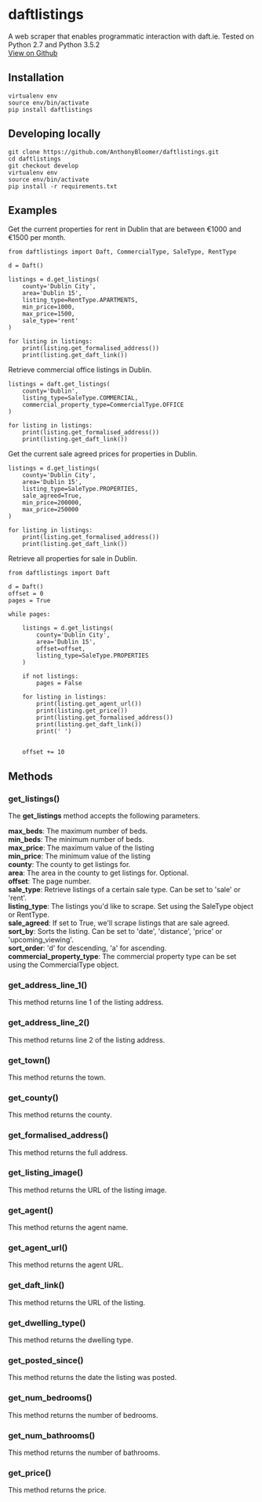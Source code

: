 # daftlistings

A web scraper that enables programmatic interaction with daft.ie. Tested on Python 2.7 and Python 3.5.2  
[View on Github](https://github.com/AnthonyBloomer/daftlistings)

## Installation
    virtualenv env
    source env/bin/activate
    pip install daftlistings

## Developing locally
    
    git clone https://github.com/AnthonyBloomer/daftlistings.git
    cd daftlistings
    git checkout develop
    virtualenv env
    source env/bin/activate
    pip install -r requirements.txt

## Examples

Get the current properties for rent in Dublin that are between €1000 and €1500 per month.


	from daftlistings import Daft, CommercialType, SaleType, RentType

	d = Daft()

	listings = d.get_listings(
    	county='Dublin City',
    	area='Dublin 15',
    	listing_type=RentType.APARTMENTS,
    	min_price=1000,
    	max_price=1500,
    	sale_type='rent'
	)

	for listing in listings:
    	print(listing.get_formalised_address())
    	print(listing.get_daft_link())

Retrieve commercial office listings in Dublin.

    listings = daft.get_listings(
        county='Dublin',
        listing_type=SaleType.COMMERCIAL,
        commercial_property_type=CommercialType.OFFICE
    )

    for listing in listings:
        print(listing.get_formalised_address())
        print(listing.get_daft_link())
        
Get the current sale agreed prices for properties in Dublin.

	listings = d.get_listings(
    	county='Dublin City',
    	area='Dublin 15',
    	listing_type=SaleType.PROPERTIES,
    	sale_agreed=True,
    	min_price=200000,
    	max_price=250000
	)

	for listing in listings:
    	print(listing.get_formalised_address())
    	print(listing.get_daft_link())

Retrieve all properties for sale in Dublin.


	from daftlistings import Daft

	d = Daft()
	offset = 0
	pages = True

	while pages:

    	listings = d.get_listings(
        	county='Dublin City',
        	area='Dublin 15',
        	offset=offset,
        	listing_type=SaleType.PROPERTIES
    	)

    	if not listings:
        	pages = False

    	for listing in listings:
        	print(listing.get_agent_url())
        	print(listing.get_price())
        	print(listing.get_formalised_address())
        	print(listing.get_daft_link())
        	print(' ')


    	offset += 10


##  Methods

###  get_listings()

The **get_listings** method accepts the following parameters.

**max_beds**: The maximum number of beds.  
**min_beds**: The minimum number of beds.  
**max_price**: The maximum value of the listing  
**min_price**: The minimum value of the listing  
**county**: The county to get listings for.  
**area**: The area in the county to get listings for. Optional.  
**offset**: The page number.  
**sale_type**: Retrieve listings of a certain sale type. Can be set to 'sale' or 'rent'.  
**listing_type**: The listings you'd like to scrape. Set using the SaleType object or RentType.   
**sale_agreed**: If set to True, we'll scrape listings that are sale agreed.    
**sort_by**: Sorts the listing. Can be set to 'date', 'distance', 'price' or 'upcoming_viewing'.    
**sort_order**: 'd' for descending, 'a' for ascending.  
**commercial_property_type**: The commercial property type can be set using the CommercialType object.

### get_address_line_1()

This method returns line 1 of the listing address.

### get_address_line_2()

This method returns line 2 of the listing address.

### get_town()

This method returns the town.

### get_county()

This method returns the county.

### get_formalised_address()

This method returns the full address.

### get_listing_image()

This method returns the URL of the listing image.

### get_agent()

This method returns the agent name.

### get_agent_url()

This method returns the agent URL.

### get_daft_link()

This method returns the URL of the listing.

### get_dwelling_type()

This method returns the dwelling type.

### get_posted_since()

This method returns the date the listing was posted.

### get_num_bedrooms()

This method returns the number of bedrooms.

### get_num_bathrooms()

This method returns the number of bathrooms.

### get_price()

This method returns the price.






